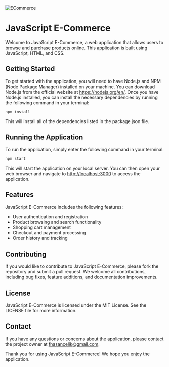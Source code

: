 ![ECommerce](https://user-images.githubusercontent.com/123208180/235910890-2a1f444a-49a5-4f61-994c-d0aa8b4a96e5.gif)

<!DOCTYPE html>
<html>
  <head>

  </head>
  <body>
    <h1>JavaScript E-Commerce</h1>
    <p>Welcome to JavaScript E-Commerce, a web application that allows users to browse and purchase products online. This application is built using JavaScript, HTML, and CSS.</p>
    <h2>Getting Started</h2>
    <p>To get started with the application, you will need to have Node.js and NPM (Node Package Manager) installed on your machine. You can download Node.js from the official website at <a href="https://nodejs.org/en/">https://nodejs.org/en/</a>. Once you have Node.js installed, you can install the necessary dependencies by running the following command in your terminal:</p>
    <code>npm install</code>
    <p>This will install all of the dependencies listed in the package.json file.</p>
    <h2>Running the Application</h2>
    <p>To run the application, simply enter the following command in your terminal:</p>
    <code>npm start</code>
    <p>This will start the application on your local server. You can then open your web browser and navigate to <a href="http://localhost:3000">http://localhost:3000</a> to access the application.</p>
    <h2>Features</h2>
    <p>JavaScript E-Commerce includes the following features:</p>
    <ul>
      <li>User authentication and registration</li>
      <li>Product browsing and search functionality</li>
      <li>Shopping cart management</li>
      <li>Checkout and payment processing</li>
      <li>Order history and tracking</li>
    </ul>
    <h2>Contributing</h2>
    <p>If you would like to contribute to JavaScript E-Commerce, please fork the repository and submit a pull request. We welcome all contributions, including bug fixes, feature additions, and documentation improvements.</p>
    <h2>License</h2>
    <p>JavaScript E-Commerce is licensed under the MIT License. See the LICENSE file for more information.</p>
    <h2>Contact</h2>
    <p>If you have any questions or concerns about the application, please contact the project owner at <a href="mailto:fhasancelik@gmail.com">fhasancelik@gmail.com</a>.</p>
    <p>Thank you for using JavaScript E-Commerce! We hope you enjoy the application.</p>
  </body>
</html>
